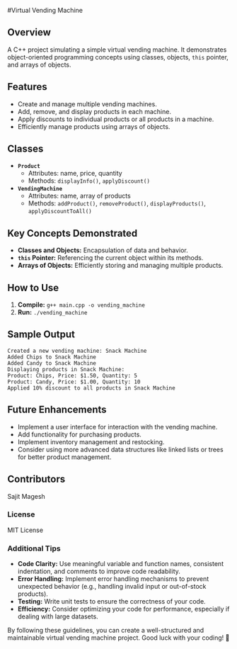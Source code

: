 #Virtual Vending Machine

## Overview

A C++ project simulating a simple virtual vending machine. It demonstrates object-oriented programming concepts using classes, objects, `this` pointer, and arrays of objects.

## Features

* Create and manage multiple vending machines.
* Add, remove, and display products in each machine.
* Apply discounts to individual products or all products in a machine.
* Efficiently manage products using arrays of objects.

## Classes

* **`Product`**
    * Attributes: name, price, quantity
    * Methods: `displayInfo()`, `applyDiscount()`
* **`VendingMachine`**
    * Attributes: name, array of products
    * Methods: `addProduct()`, `removeProduct()`, `displayProducts()`, `applyDiscountToAll()`

## Key Concepts Demonstrated

* **Classes and Objects:** Encapsulation of data and behavior.
* **`this` Pointer:** Referencing the current object within its methods.
* **Arrays of Objects:** Efficiently storing and managing multiple products.

## How to Use

1. **Compile:** `g++ main.cpp -o vending_machine`
2. **Run:** `./vending_machine`

## Sample Output

```
Created a new vending machine: Snack Machine
Added Chips to Snack Machine
Added Candy to Snack Machine
Displaying products in Snack Machine:
Product: Chips, Price: $1.50, Quantity: 5
Product: Candy, Price: $1.00, Quantity: 10
Applied 10% discount to all products in Snack Machine
```

## Future Enhancements

* Implement a user interface for interaction with the vending machine.
* Add functionality for purchasing products.
* Implement inventory management and restocking.
* Consider using more advanced data structures like linked lists or trees for better product management.

## Contributors

Sajit Magesh

### License

MIT License

### Additional Tips

* **Code Clarity:** Use meaningful variable and function names, consistent indentation, and comments to improve code readability.
* **Error Handling:** Implement error handling mechanisms to prevent unexpected behavior (e.g., handling invalid input or out-of-stock products).
* **Testing:** Write unit tests to ensure the correctness of your code.
* **Efficiency:** Consider optimizing your code for performance, especially if dealing with large datasets.

By following these guidelines, you can create a well-structured and maintainable virtual vending machine project. Good luck with your coding! 🚀
